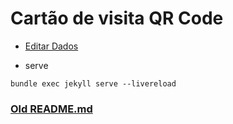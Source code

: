# Cartão de visita QR Code

- [Editar Dados](./_config.yml)

- serve
```shell
bundle exec jekyll serve --livereload
```

### [Old README.md](./REAME.old.md)
